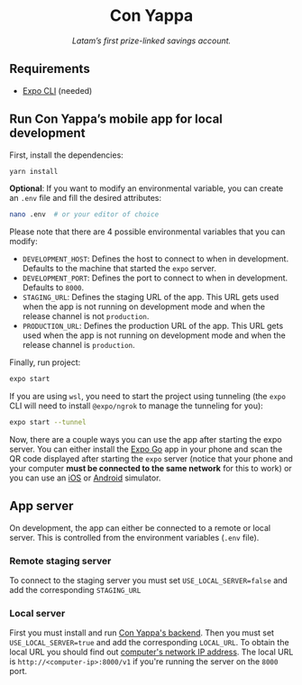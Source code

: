 <h1 align="center">Con Yappa</h1>

<p align="center">
  <em>Latam’s first prize-linked savings account.</em>
</p>

## Requirements

- [Expo CLI](https://docs.expo.io/workflow/expo-cli/) (needed)

## Run Con Yappa’s mobile app for local development

First, install the dependencies:

```sh
yarn install
```

**Optional**: If you want to modify an environmental variable, you can create an `.env` file and fill the desired attributes:

```sh
nano .env  # or your editor of choice
```

Please note that there are 4 possible environmental variables that you can modify:

- `DEVELOPMENT_HOST`: Defines the host to connect to when in development. Defaults to the machine that started the `expo` server.
- `DEVELOPMENT_PORT`: Defines the port to connect to when in development. Defaults to `8000`.
- `STAGING_URL`: Defines the staging URL of the app. This URL gets used when the app is not running on development mode and when the release channel is not `production`.
- `PRODUCTION_URL`: Defines the production URL of the app. This URL gets used when the app is not running on development mode and when the release channel is `production`.

Finally, run project:

```sh
expo start
```

If you are using `wsl`, you need to start the project using tunneling (the `expo` CLI will need to install `@expo/ngrok` to manage the tunneling for you):

```sh
expo start --tunnel
```

Now, there are a couple ways you can use the app after starting the expo server. You can either install the [Expo Go](https://expo.io/client) app in your phone and scan the QR code displayed after starting the `expo` server (notice that your phone and your computer **must be connected to the same network** for this to work) or you can use an [iOS](https://docs.expo.io/workflow/ios-simulator/) or [Android](https://docs.expo.io/workflow/android-studio-emulator/) simulator.

## App server

On development, the app can either be connected to a remote or local server. This is controlled from the environment variables (`.env` file).

### Remote staging server

To connect to the staging server you must set `USE_LOCAL_SERVER=false` and add the corresponding `STAGING_URL`

### Local server

First you must install and run [Con Yappa's backend](https://github.com/conyappa/backend). Then you must set `USE_LOCAL_SERVER=true` and add the corresponding `LOCAL_URL`. To obtain the local URL you should find out [computer's network IP address](https://lifehacker.com/how-to-find-your-local-and-external-ip-address-5833108). The local URL is `http://<computer-ip>:8000/v1` if you're running the server on the `8000` port.
